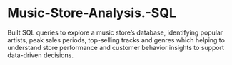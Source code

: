 # Music-Store-Analysis.-SQL
Built SQL queries to explore a music store’s database, identifying popular artists, peak sales periods, top-selling tracks and genres which helping to understand store performance and customer behavior insights to support data-driven decisions.
